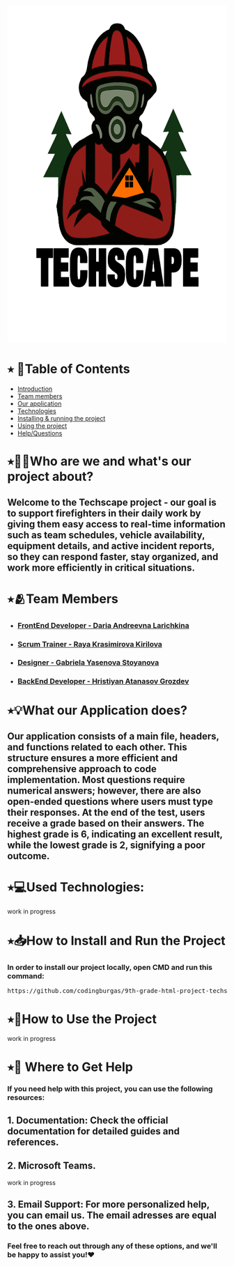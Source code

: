 
<img src="project/public/logo.png" alt="Logo" width="1000" height="775">





# ⭑ 📃Table of Contents 
  - [Introduction](#who-are-we-and-whats-our-project-about)
  - [Team members](#team-members)
  - [Our application](#what-our-application-does)
  - [Technologies](#used-technologies)
  - [Installing & running the project](#how-to-install-and-run-the-project)
  - [Using the project](#how-to-use-the-project)
  - [Help/Questions](#-where-to-get-help)

# ⭑🧑‍🎓Who are we and what's our project about?

## Welcome to the Techscape project - our goal is to support firefighters in their daily work by giving them easy access to real-time information such as team schedules, vehicle availability, equipment details, and active incident reports, so they can respond faster, stay organized, and work more efficiently in critical situations.

# ⭑🫂Team Members
- ### <a href = "https://github.com/darialarichkina"> FrontEnd Developer - Daria Andreevna Larichkina </a> 
- ### <a href = "https://github.com/ddzavalishin23"> Scrum Trainer - Raya Krasimirova Kirilova </a>
- ### <a href = "https://github.com/gyastoyanova23"> Designer - Gabriela Yasenova Stoyanova </a>
- ### <a href = "https://github.com/Hristiyan1423"> BackEnd Developer - Hristiyan Atanasov Grozdev </a>

# ⭑💡What our Application does?
## Our application consists of a main file, headers, and functions related to each other. This structure ensures a more efficient and comprehensive approach to code implementation. Most questions require numerical answers; however, there are also open-ended questions where users must type their responses. At the end of the test, users receive a grade based on their answers. The highest grade is 6, indicating an excellent result, while the lowest grade is 2, signifying a poor outcome.
# ⭑💻Used Technologies:
work in progress 


# ⭑📥How to Install and Run the Project
### In order to install our project locally, open CMD and run this command:
<pre>https://github.com/codingburgas/9th-grade-html-project-techscape.git</pre>

# ⭑🚀How to Use the Project 
work in progress 

# ⭑📧 Where to Get Help
### If you need help with this project, you can use the following resources:

## 1. **Documentation**: Check the official documentation for detailed guides and references.
   
## 2. **Microsoft Teams**.
   work in progress 
## 3. **Email Support**: For more personalized help, you can email us. The email adresses are equal to the ones above.

### Feel free to reach out through any of these options, and we'll be happy to assist you!❤️
